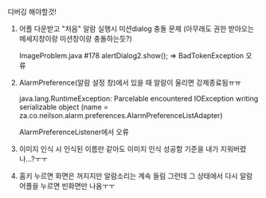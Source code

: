 디버깅 해야할것!
1. 어플 다운받고 "처음" 알람 실행시 미션dialog 충돌 문제
   (아무래도 권한 받아오는 메세지창이랑 미션창이랑 충돌하는듯?)
   
   ImageProblem.java #178 alertDialog2.show();
   => BadTokenException 오류
   




2. AlarmPreference(알람 설정 창)에서 있을 때 알람이 울리면 강제종료됨ㅠㅠ

   java.lang.RuntimeException: Parcelable encountered IOException writing serializable object (name = za.co.neilson.alarm.preferences.AlarmPreferenceListAdapter)
   
   AlarmPreferenceListener에서 오류
   




3. 이미지 인식 시 인식된 이름만 같아도 이미지 인식 성공함
   기준을 내가 지워버렸나...?ㅜㅜ
   
  
  
  
  
4. 홈키 누르면 화면은 꺼지지만 알람소리는 계속 들림
   그런데 그 상태에서 다시 알람 어플을 누르면 빈화면만 나옴ㅜㅜ
   
   

